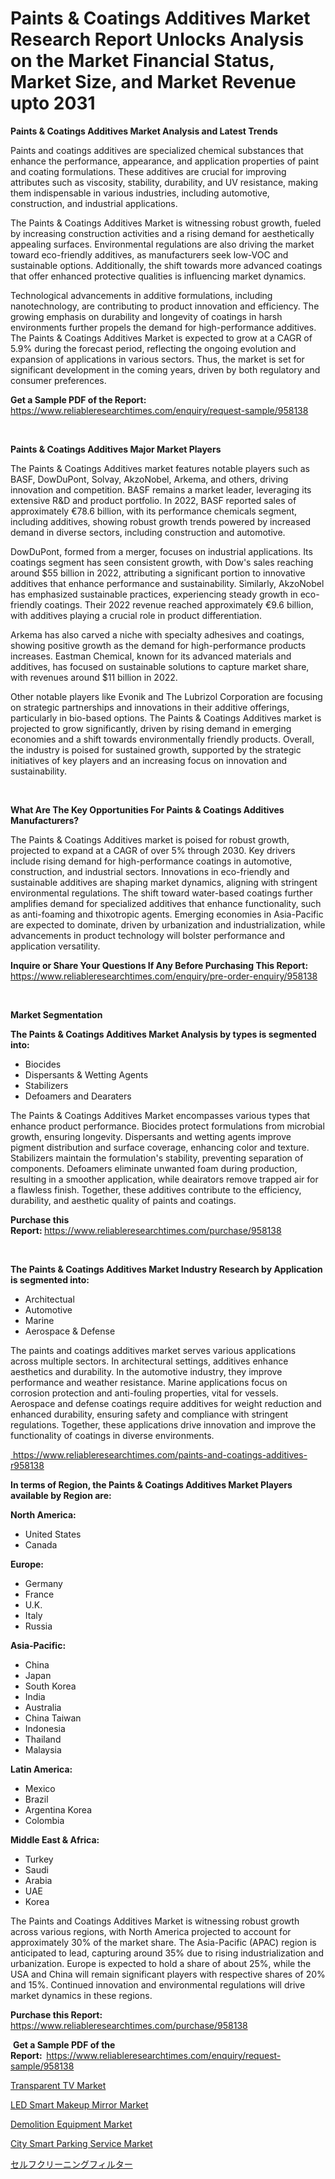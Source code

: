 <p><h1>Paints & Coatings Additives Market Research Report Unlocks Analysis on the Market Financial Status, Market Size, and Market Revenue upto 2031</h1></p><p><strong>Paints & Coatings Additives Market Analysis and Latest Trends</strong></p>
<p><p>Paints and coatings additives are specialized chemical substances that enhance the performance, appearance, and application properties of paint and coating formulations. These additives are crucial for improving attributes such as viscosity, stability, durability, and UV resistance, making them indispensable in various industries, including automotive, construction, and industrial applications.</p><p>The Paints & Coatings Additives Market is witnessing robust growth, fueled by increasing construction activities and a rising demand for aesthetically appealing surfaces. Environmental regulations are also driving the market toward eco-friendly additives, as manufacturers seek low-VOC and sustainable options. Additionally, the shift towards more advanced coatings that offer enhanced protective qualities is influencing market dynamics.</p><p>Technological advancements in additive formulations, including nanotechnology, are contributing to product innovation and efficiency. The growing emphasis on durability and longevity of coatings in harsh environments further propels the demand for high-performance additives. The Paints & Coatings Additives Market is expected to grow at a CAGR of 5.9% during the forecast period, reflecting the ongoing evolution and expansion of applications in various sectors. Thus, the market is set for significant development in the coming years, driven by both regulatory and consumer preferences.</p></p>
<p><strong>Get a Sample PDF of the Report:&nbsp;</strong> <a href="https://www.reliableresearchtimes.com/enquiry/request-sample/958138">https://www.reliableresearchtimes.com/enquiry/request-sample/958138</a></p>
<p>&nbsp;</p>
<p><strong>Paints & Coatings Additives Major Market Players</strong></p>
<p><p>The Paints & Coatings Additives market features notable players such as BASF, DowDuPont, Solvay, AkzoNobel, Arkema, and others, driving innovation and competition. BASF remains a market leader, leveraging its extensive R&D and product portfolio. In 2022, BASF reported sales of approximately €78.6 billion, with its performance chemicals segment, including additives, showing robust growth trends powered by increased demand in diverse sectors, including construction and automotive.</p><p>DowDuPont, formed from a merger, focuses on industrial applications. Its coatings segment has seen consistent growth, with Dow's sales reaching around $55 billion in 2022, attributing a significant portion to innovative additives that enhance performance and sustainability. Similarly, AkzoNobel has emphasized sustainable practices, experiencing steady growth in eco-friendly coatings. Their 2022 revenue reached approximately €9.6 billion, with additives playing a crucial role in product differentiation.</p><p>Arkema has also carved a niche with specialty adhesives and coatings, showing positive growth as the demand for high-performance products increases. Eastman Chemical, known for its advanced materials and additives, has focused on sustainable solutions to capture market share, with revenues around $11 billion in 2022.</p><p>Other notable players like Evonik and The Lubrizol Corporation are focusing on strategic partnerships and innovations in their additive offerings, particularly in bio-based options. The Paints & Coatings Additives market is projected to grow significantly, driven by rising demand in emerging economies and a shift towards environmentally friendly products. Overall, the industry is poised for sustained growth, supported by the strategic initiatives of key players and an increasing focus on innovation and sustainability.</p></p>
<p>&nbsp;</p>
<p><strong>What Are The Key Opportunities For Paints & Coatings Additives Manufacturers?</strong></p>
<p><p>The Paints & Coatings Additives market is poised for robust growth, projected to expand at a CAGR of over 5% through 2030. Key drivers include rising demand for high-performance coatings in automotive, construction, and industrial sectors. Innovations in eco-friendly and sustainable additives are shaping market dynamics, aligning with stringent environmental regulations. The shift toward water-based coatings further amplifies demand for specialized additives that enhance functionality, such as anti-foaming and thixotropic agents. Emerging economies in Asia-Pacific are expected to dominate, driven by urbanization and industrialization, while advancements in product technology will bolster performance and application versatility.</p></p>
<p><strong>Inquire or Share Your Questions If Any Before Purchasing This Report:</strong> <a href="https://www.reliableresearchtimes.com/enquiry/pre-order-enquiry/958138">https://www.reliableresearchtimes.com/enquiry/pre-order-enquiry/958138</a></p>
<p>&nbsp;</p>
<p><strong>Market Segmentation</strong></p>
<p><strong>The Paints & Coatings Additives Market Analysis by types is segmented into:</strong></p>
<p><ul><li>Biocides</li><li>Dispersants & Wetting Agents</li><li>Stabilizers</li><li>Defoamers and Dearaters</li></ul></p>
<p><p>The Paints & Coatings Additives Market encompasses various types that enhance product performance. Biocides protect formulations from microbial growth, ensuring longevity. Dispersants and wetting agents improve pigment distribution and surface coverage, enhancing color and texture. Stabilizers maintain the formulation's stability, preventing separation of components. Defoamers eliminate unwanted foam during production, resulting in a smoother application, while deairators remove trapped air for a flawless finish. Together, these additives contribute to the efficiency, durability, and aesthetic quality of paints and coatings.</p></p>
<p><strong>Purchase this Report:&nbsp;</strong><a href="https://www.reliableresearchtimes.com/purchase/958138">https://www.reliableresearchtimes.com/purchase/958138</a></p>
<p>&nbsp;</p>
<p><strong>The Paints & Coatings Additives Market Industry Research by Application is segmented into:</strong></p>
<p><ul><li>Architectual</li><li>Automotive</li><li>Marine</li><li>Aerospace & Defense</li></ul></p>
<p><p>The paints and coatings additives market serves various applications across multiple sectors. In architectural settings, additives enhance aesthetics and durability. In the automotive industry, they improve performance and weather resistance. Marine applications focus on corrosion protection and anti-fouling properties, vital for vessels. Aerospace and defense coatings require additives for weight reduction and enhanced durability, ensuring safety and compliance with stringent regulations. Together, these applications drive innovation and improve the functionality of coatings in diverse environments.</p></p>
<p><a href="https://www.reliableresearchtimes.com/paints-and-coatings-additives-r958138">&nbsp;https://www.reliableresearchtimes.com/paints-and-coatings-additives-r958138</a></p>
<p><strong>In terms of Region, the Paints & Coatings Additives Market Players available by Region are:</strong></p>
<p>
    <p> <strong> North America: </strong>
        <ul>
            <li>United States</li>
            <li>Canada</li>
        </ul>
        </p> 
    <p> <strong> Europe: </strong>
        <ul>
            <li>Germany</li>
            <li>France</li>
            <li>U.K.</li>
            <li>Italy</li>
            <li>Russia</li>
        </ul>
        </p> 
    <p> <strong> Asia-Pacific: </strong>
        <ul>
            <li>China</li>
            <li>Japan</li>
            <li>South Korea</li>
            <li>India</li>
            <li>Australia</li>
            <li>China Taiwan</li>
            <li>Indonesia</li>
            <li>Thailand</li>
            <li>Malaysia</li>
        </ul>
        </p> 
    <p> <strong> Latin America: </strong>
        <ul>
            <li>Mexico</li>
            <li>Brazil</li>
            <li>Argentina Korea</li>
            <li>Colombia</li>
        </ul>
        </p> 
    <p> <strong> Middle East & Africa: </strong>
        <ul>
            <li>Turkey</li>
            <li>Saudi</li>
            <li>Arabia</li>
            <li>UAE</li>
            <li>Korea</li>
        </ul>
    </p>
    </p>
<p><p>The Paints and Coatings Additives Market is witnessing robust growth across various regions, with North America projected to account for approximately 30% of the market share. The Asia-Pacific (APAC) region is anticipated to lead, capturing around 35% due to rising industrialization and urbanization. Europe is expected to hold a share of about 25%, while the USA and China will remain significant players with respective shares of 20% and 15%. Continued innovation and environmental regulations will drive market dynamics in these regions.</p></p>
<p><strong>Purchase this Report: </strong><a href="https://www.reliableresearchtimes.com/purchase/958138">https://www.reliableresearchtimes.com/purchase/958138</a></p>
<p>&nbsp;<strong>Get a Sample PDF of the Report:&nbsp;&nbsp;</strong><a href="https://www.reliableresearchtimes.com/enquiry/request-sample/958138">https://www.reliableresearchtimes.com/enquiry/request-sample/958138</a></p>
<p><strong></strong></p>
<p><p><a href="https://medium.com/@max.sanderson5645/the-transparent-tv-market-has-witnessed-significant-growth-in-recent-years-and-this-trend-is-174a7444ecb6">Transparent TV Market</a></p><p><a href="https://medium.com/@jack.peake76867/the-led-smart-makeup-mirror-market-prioritizes-cost-control-and-efficiency-enhancement-ce54b7cc5d58">LED Smart Makeup Mirror Market</a></p><p><a href="https://www.linkedin.com/pulse/global-demolition-equipment-industry-types-applications-market-vhmie?trackingId=LXdbBEmfS6m57FtCC0v01A%3D%3D">Demolition Equipment Market</a></p><p><a href="https://issuu.com/reportprime-2/docs/city-smart-parking-service-market-s_32b33fc43886b3">City Smart Parking Service Market</a></p><p><a href="https://medium.com/@americahilario/self-cleaning-filters-market-%E3%81%AF-%E3%82%B3%E3%82%B9%E3%83%88%E7%AE%A1%E7%90%86%E3%81%A8%E5%8A%B9%E7%8E%87%E5%90%91%E4%B8%8A%E3%82%92%E5%84%AA%E5%85%88%E3%81%97%E3%81%BE%E3%81%99-%E3%81%95%E3%82%89%E3%81%AB-%E5%A0%B1%E5%91%8A%E6%9B%B8%E3%81%AF%E5%B8%82%E5%A0%B4%E3%81%AE%E9%9C%80%E8%A6%81%E9%9D%A2%E3%81%A8%E4%BE%9B%E7%B5%A6%E9%9D%A2%E3%81%AE%E4%B8%A1%E6%96%B9%E3%82%92%E3%82%AB%E3%83%90%E3%83%BC%E3%81%97%E3%81%A6%E3%81%84%E3%81%BE%E3%81%99-self-cleaning-6631b109faa1">セルフクリーニングフィルター</a></p></p>